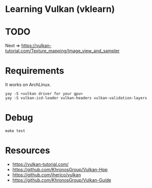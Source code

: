 # Learning Vulkan (vklearn)

# TODO

Next => https://vulkan-tutorial.com/Texture_mapping/Image_view_and_sampler

# Requirements

It works on ArchLinux.

```
yay -S <vulkan driver for your gpu>
yay -S vulkan-icd-loader vulkan-headers vulkan-validation-layers
```

# Debug

```
make test
```

# Resources

- https://vulkan-tutorial.com/
- https://github.com/KhronosGroup/Vulkan-Hpp
- https://github.com/jherico/vulkan
- https://github.com/KhronosGroup/Vulkan-Guide